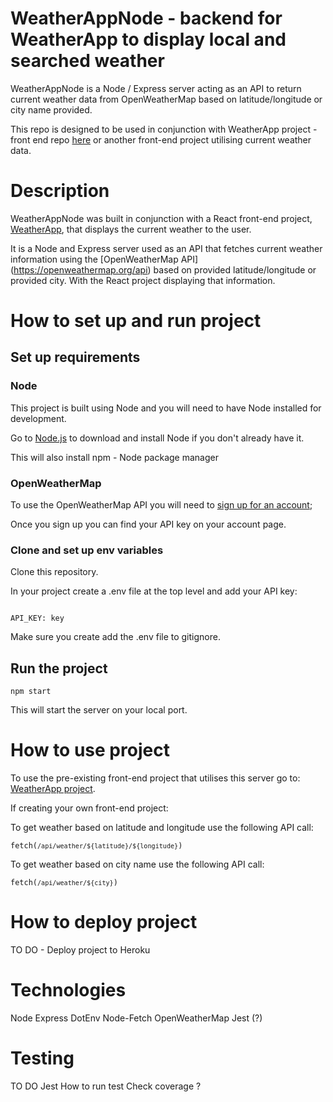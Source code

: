 # WeatherAppNode - backend for WeatherApp to display local and searched weather
WeatherAppNode is a Node / Express server acting as an API to return current weather data from OpenWeatherMap based on latitude/longitude or city name provided.

This repo is designed to be used in conjunction with WeatherApp project - front end repo [here](https://github.com/kmaaallen/WeatherApp) or another front-end project utilising current weather data.

# Description
WeatherAppNode was built in conjunction with a React front-end project, [WeatherApp](https://github.com/kmaaallen/WeatherApp), that displays the current weather to the user.

It is a Node and Express server used as an API that fetches current weather information using the [OpenWeatherMap API] (https://openweathermap.org/api) based on provided latitude/longitude or provided city. With the React project displaying that information.

# How to set up and run project
## Set up requirements
### Node
This project is built using Node and you will need to have Node installed for development.

Go to [Node.js](https://nodejs.org/en/) to download and install Node if you don't already have it.

This will also install npm - Node package manager

### OpenWeatherMap
To use the OpenWeatherMap API you will need to [sign up for an account](https://openweathermap.org/api);

Once you sign up you can find your API key on your account page.

### Clone and set up env variables
Clone this repository.

In your project create a .env file at the top level and add your API key:

<code>
API_KEY: key
</code>

Make sure you create add the .env file to gitignore.

## Run the project

<code>npm start</code>

This will start the server on your local port.

# How to use project

To use the pre-existing front-end project that utilises this server go to: [WeatherApp project](https://github.com/kmaaallen/WeatherApp).

If creating your own front-end project:

To get weather based on latitude and longitude use the following API call:

<code>fetch(`/api/weather/${latitude}/${longitude}`)</code>

To get weather based on city name use the following API call:

<code>fetch(`/api/weather/${city}`)</code>

# How to deploy project
TO DO - Deploy project to Heroku

# Technologies
Node
Express
DotEnv
Node-Fetch
OpenWeatherMap
Jest (?)

# Testing
TO DO
Jest
How to run test
Check coverage ?
